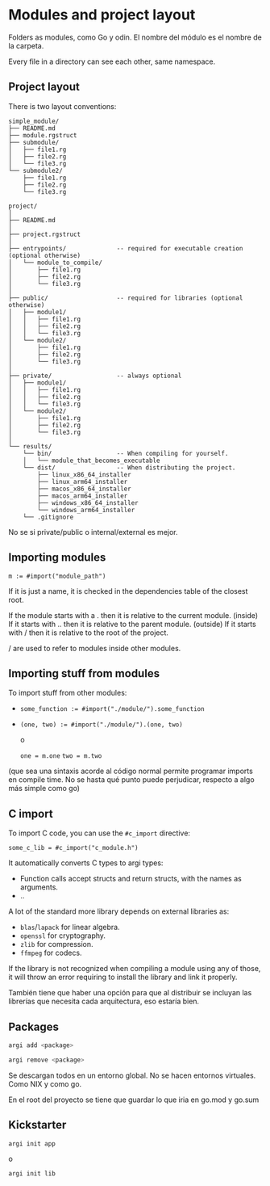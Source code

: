 # Modules and project layout

Folders as modules, como Go y odin. El nombre del módulo es el nombre de la
carpeta.

Every file in a directory can see each other, same namespace.

## Project layout

There is two layout conventions:

```
simple_module/
├── README.md
├── module.rgstruct
├── submodule/
│   ├── file1.rg
│   ├── file2.rg
│   └── file3.rg
└── submodule2/
    ├── file1.rg
    ├── file2.rg
    └── file3.rg

project/
│
├── README.md
│
├── project.rgstruct
│
├── entrypoints/              -- required for executable creation (optional otherwise)
│   └── module_to_compile/
│       ├── file1.rg
│       ├── file2.rg
│       └── file3.rg
│
├── public/                   -- required for libraries (optional otherwise)
│   ├── module1/
│   │   ├── file1.rg
│   │   ├── file2.rg
│   │   └── file3.rg
│   └── module2/
│       ├── file1.rg
│       ├── file2.rg
│       └── file3.rg
│
├── private/                  -- always optional
│   ├── module1/
│   │   ├── file1.rg
│   │   ├── file2.rg
│   │   └── file3.rg
│   └── module2/
│       ├── file1.rg
│       ├── file2.rg
│       └── file3.rg
│
└── results/
    └── bin/                  -- When compiling for yourself.
    │   └── module_that_becomes_executable
    └── dist/                 -- When distributing the project.
        ├── linux_x86_64_installer
        ├── linux_arm64_installer
        ├── macos_x86_64_installer
        ├── macos_arm64_installer
        ├── windows_x86_64_installer
        └── windows_arm64_installer
    └── .gitignore
```

No se si private/public o internal/external es mejor.


## Importing modules

`m := #import("module_path")`

If it is just a name, it is checked in the dependencies table of the closest root.

If the module starts with a . then it is relative to the current module. (inside)
If it starts with .. then it is relative to the parent module. (outside)
If it starts with / then it is relative to the root of the project.

/ are used to refer to modules inside other modules.


## Importing stuff from modules

To import stuff from other modules:

- `some_function := #import("./module/").some_function`

- `(one, two) := #import("./module/").(one, two)`

    o

    `one = m.one`
    `two = m.two`

(que sea una sintaxis acorde al código normal permite programar imports en
compile time. No se hasta qué punto puede perjudicar, respecto a algo más
simple como go)


## C import

To import C code, you can use the `#c_import` directive:

```rg
some_c_lib = #c_import("c_module.h")
```

It automatically converts C types to argi types:

- Function calls accept structs and return structs, with the names as arguments.
- ..

A lot of the standard more library depends on external libraries as:

- `blas`/`lapack` for linear algebra.
- `openssl` for cryptography.
- `zlib` for compression.
- `ffmpeg` for codecs.

If the library is not recognized when compiling a module using any of those, it
will throw an error requiring to install the library and link it properly.

También tiene que haber una opción para que al distribuir se incluyan las
librerías que necesita cada arquitectura, eso estaría bien.


## Packages

```bash
argi add <package>
```

```bash
argi remove <package>
```

Se descargan todos en un entorno global. No se hacen entornos virtuales. Como NIX y como go.

En el root del proyecto se tiene que guardar lo que iria en go.mod y go.sum

## Kickstarter

```
argi init app
```

o

```
argi init lib
```
